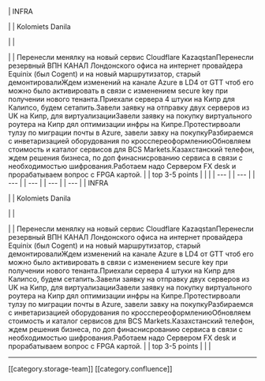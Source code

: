 





| INFRA

 | 
| Kolomiets Danila

 | 
| 

 | 
| Перенесли менялку на новый сервис Cloudflare KazaqstanПеренесли резервный ВПН КАНАЛ Лондонского офиса на интернет провайдера Equinix (был Cogent) и на новый маршрутизатор, старый демонтировалиЖдем изменений на канале Azure в LD4 от GTT чтоб его можно было активировать в связи с изменением secure key при получении нового тенанта.Приехали сервера 4 штуки на Кипр для Калипсо, будем сетапить.Завели заявку на отправку двух серверов из UK на Кипр, для виртуализацииЗавели заявку на покупку виртуального роутера на Кипр дял оптимизации инфры на Кипре.Протестирвоали тулзу по миграции почты в Azure, завели завку на покупкуРазбираемся с инветаризацией оборудования по кросспереоформлениюОбновляем стоимость и каталог сервисов для BCS Markets.Казахстанский телефон, ждем решения бизнеса, по доп финаснисрованию сервиса в связи с необходимостью шифрования.Работаем надо Сервером FX desk и прорабатываем вопрос с FPGA картой. | 
| top 3-5 points | 
|  | 
|  --- | 
|  --- | 
|  --- | 
|  --- | 
|  --- | 
|  --- | 
| INFRA

 | 
| Kolomiets Danila

 | 
| 

 | 
| Перенесли менялку на новый сервис Cloudflare KazaqstanПеренесли резервный ВПН КАНАЛ Лондонского офиса на интернет провайдера Equinix (был Cogent) и на новый маршрутизатор, старый демонтировалиЖдем изменений на канале Azure в LD4 от GTT чтоб его можно было активировать в связи с изменением secure key при получении нового тенанта.Приехали сервера 4 штуки на Кипр для Калипсо, будем сетапить.Завели заявку на отправку двух серверов из UK на Кипр, для виртуализацииЗавели заявку на покупку виртуального роутера на Кипр дял оптимизации инфры на Кипре.Протестирвоали тулзу по миграции почты в Azure, завели завку на покупкуРазбираемся с инветаризацией оборудования по кросспереоформлениюОбновляем стоимость и каталог сервисов для BCS Markets.Казахстанский телефон, ждем решения бизнеса, по доп финаснисрованию сервиса в связи с необходимостью шифрования.Работаем надо Сервером FX desk и прорабатываем вопрос с FPGA картой. | 
| top 3-5 points | 
|  | 







*****

[[category.storage-team]] 
[[category.confluence]] 
